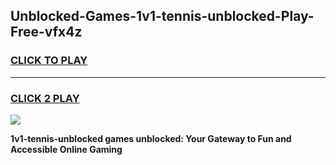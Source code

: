 
## Unblocked-Games-1v1-tennis-unblocked-Play-Free-vfx4z
<h3>
<a href="https://premium76.site?title=1v1-tennis-unblocked&ref=18A1">CLICK TO PLAY</a></h3>
<hr>

<h3>
<a href="https://premium76.site?title=1v1-tennis-unblocked&ref=18A1">CLICK 2 PLAY</a>
  
</h3>

<a href="https://premium76.site?title=1v1-tennis-unblocked&ref=18A1"><img src="https://clearcache.store/games.png"></a>


**1v1-tennis-unblocked games unblocked: Your Gateway to Fun and Accessible Online Gaming**
